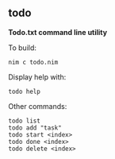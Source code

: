 ## todo

**Todo.txt command line utility**

To build:
```
nim c todo.nim
```

Display help with:
```
todo help
```

Other commands:
```
todo list
todo add "task"
todo start <index>
todo done <index>
todo delete <index>
```
